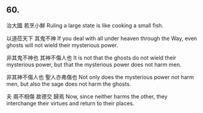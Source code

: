 ## 60.

治大國
若烹小鮮
Ruling a large state
is like cooking a small ﬁsh.

以道莅天下
其鬼不神
If you deal with all under heaven through the Way,
even ghosts will not wield their mysterious power.

非其鬼不神也
其神不傷人也
It is not that the ghosts do not wield their mysterious power,
but that the mysterious power does not harm men.

非其神不傷人也
聖人亦弗傷也
Not only does the mysterious power not harm men,
but also the sage does not harm the ghosts.

夫
兩不相傷
故德交
歸焉
Now,
since neither harms the other,
they interchange their virtues
and return to their places.

